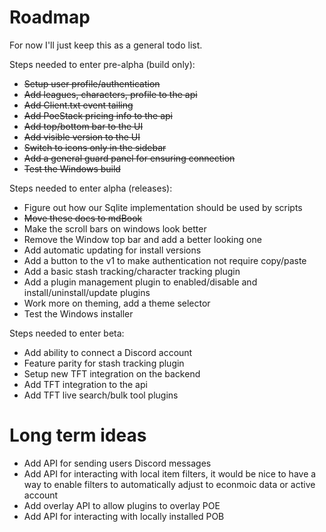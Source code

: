 # Roadmap

For now I'll just keep this as a general todo list.

Steps needed to enter pre-alpha (build only):
- ~~Setup user profile/authentication~~
- ~~Add leagues, characters, profile to the api~~
- ~~Add Client.txt event tailing~~
- ~~Add PoeStack pricing info to the api~~
- ~~Add top/bottom bar to the UI~~
- ~~Add visible version to the UI~~
- ~~Switch to icons only in the sidebar~~
- ~~Add a general guard panel for ensuring connection~~
- ~~Test the Windows build~~

Steps needed to enter alpha (releases):
- Figure out how our Sqlite implementation should be used by scripts
- ~~Move these docs to mdBook~~
- Make the scroll bars on windows look better
- Remove the Window top bar and add a better looking one
- Add automatic updating for install versions
- Add a button to the v1 to make authentication not require copy/paste
- Add a basic stash tracking/character tracking plugin
- Add a plugin management plugin to enabled/disable and install/uninstall/update plugins
- Work more on theming, add a theme selector
- Test the Windows installer

Steps needed to enter beta:
- Add ability to connect a Discord account
- Feature parity for stash tracking plugin
- Setup new TFT integration on the backend
- Add TFT integration to the api
- Add TFT live search/bulk tool plugins

# Long term ideas
- Add API for sending users Discord messages
- Add API for interacting with local item filters, it would be nice to have a way to enable filters to automatically adjust to econmoic data or active account
- Add overlay API to allow plugins to overlay POE
- Add API for interacting with locally installed POB
